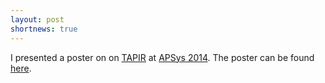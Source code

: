 ```yaml
---
layout: post
shortnews: true
---
```

I presented a poster on on [TAPIR](research/tapir/) at [APSys 2014][apsys]. The poster can be found [here](papers/or2pc-poster.pdf).

[apsys]: http://acs.ict.ac.cn/apsys2014/